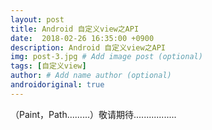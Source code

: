 ```yaml
---
layout: post
title: Android 自定义view之API
date:  2018-02-26 16:35:00 +0900 
description: Android 自定义view之API
img: post-3.jpg # Add image post (optional)
tags: [自定义view]
author: # Add name author (optional)
androidoriginal: true
---
```

（Paint，Path.........）敬请期待.................
